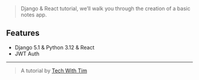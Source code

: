 > Django & React tutorial, we’ll walk you through the creation of a basic notes app.

## Features
- Django 5.1 & Python 3.12 & React
- JWT Auth
----

> A tutorial by [Tech With Tim](https://youtu.be/c-QsfbznSXI?si=X_PbH6sqydo-L_hZ)
